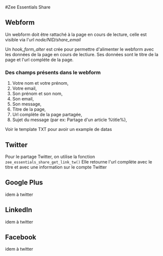 #Zee Essentials Share

## Webform
Un webform doit être rattaché à la page en cours de lecture,
celle est visible via l'url *node/NID/share_email* 

Un *hook_form_alter* est crée pour permettre d'alimenter le webform avec les données de la page en cours de lectiure.
Ses données sont le titre de la page et l'url compléte de la page.



### Des champs présents dans le webform
1. Votre nom et votre prénom,
2. Votre email,
3. Son prénom et son nom,
4. Son email,
5. Son message,
6. Titre de la page,
7. Url complète de la page partagée,
8. Sujet du message (par ex: Partage d'un article %title%),


Voir le template TXT pour avoir un example de datas

## Twitter
Pour le partage Twitter, on utilise la fonction `zee_essentials_share_get_link_tw()`
Elle retourne l'url complète avec le titre et avec une information sur le compte Twitter

## Google Plus
idem à twitter

## LinkedIn
idem à twitter

## Facebook
idem à twitter


